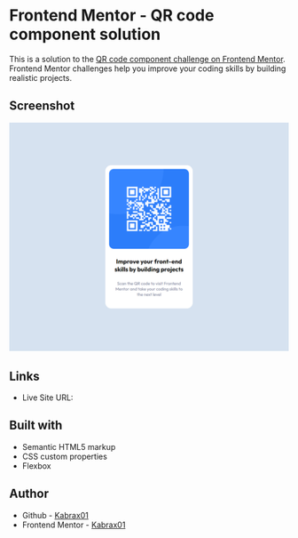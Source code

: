 # Frontend Mentor - QR code component solution

This is a solution to the [QR code component challenge on Frontend Mentor](https://www.frontendmentor.io/challenges/qr-code-component-iux_sIO_H). Frontend Mentor challenges help you improve your coding skills by building realistic projects. 


## Screenshot

![](/images/127.0.0.1_5500_index.html.png)

## Links


- Live Site URL: [](https://kabrax01.github.io/QR-component---Frontend-Mentor/)


## Built with

- Semantic HTML5 markup
- CSS custom properties
- Flexbox

## Author

- Github - [Kabrax01](https://github.com/Kabrax01)
- Frontend Mentor - [Kabrax01](https://www.frontendmentor.io/profile/Kabrax01)




